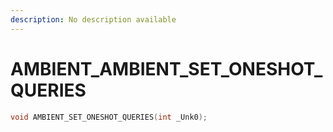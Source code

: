 ```yaml
---
description: No description available 
---
```


# AMBIENT\_AMBIENT_SET_ONESHOT_QUERIES

```cpp
void AMBIENT_SET_ONESHOT_QUERIES(int _Unk0);
```